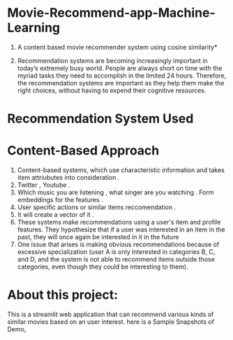# Movie-Recommend-app-Machine-Learning

1. A content based movie recommender system using cosine similarity*
   
2. Recommendation systems are becoming increasingly important in today’s extremely busy world. People are always short on time with the myriad tasks they need to accomplish in the limited 24 hours. Therefore, the recommendation systems are important as they help them make the right choices, without having to expend their cognitive resources.

# Recommendation System Used

# Content-Based Approach 

1. Content-based systems, which use characteristic information and takes item attriubutes into consideration .
2. Twitter , Youtube .
3. Which music you are listening , what singer are you watching . Form embeddings for the features .
4. User specific actions or similar items reccomendation .
5. It will create a vector of it .
6. These systems make recommendations using a user's item and profile features. They hypothesize that if a user was interested in an item in the past, they will once again be interested in it in the future
7. One issue that arises is making obvious recommendations because of excessive specialization (user A is only interested in categories B, C, and D, and the system is not able to recommend items outside those categories, even though they could be interesting to them).

# About this project:

This is a streamlit web application that can recommend various kinds of similar movies based on an user interest. here is a Sample Snapshots of Demo,


